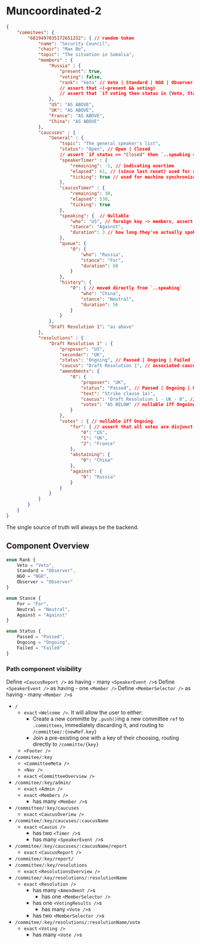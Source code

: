 # Muncoordinated-2

```json
{
    "commitees": {
        "6019497035172651252": { // random token
            "name": "Security Council",
            "chair": "Max Bo",
            "topic": "The situation in Somalia",
            "members" : {
                "Russia" : {
                    "present": true,
                    "voting": false,
                    "rank": "Veto" // Veto | Standard | NGO | Observer
                    // assert that ~(~present && voting)
                    // assert that `if voting then status in {Veto, Standard}`
                },
                "US": "AS ABOVE",
                "UK": "AS ABOVE",
                "France": "AS ABOVE",
                "China": "AS ABOVE"
            },
            "caucuses" : {
                "General" : {
                    "topic": "The general speaker's list",
                    "status": "Open", // Open | Closed
                    // assert `if status == "Closed" then `..speaking == null`
                    "speakerTimer" : {
                        "remaining": -1, // indicating overtime
                        "elapsed": 61, // (since last reset) used for report generation
                        "ticking": true // used for machine synchronization
                    },
                    "caucusTimer" : {
                        "remaining": 30,
                        "elapsed": 530, 
                        "ticking": true
                    },
                    "speaking": {  // Nullable
                        "who": "US", // foreign key -> members, assert
                        "stance": "Against",
                        "duration": 3 // how long they've actually spoken for, bar timer shenanigans
                    },
                    "queue": {
                        "0": {
                            "who": "Russia",
                            "stance": "For",
                            "duration": 60
                        }
                    },
                    "history": {
                        "0": { // moved directly from `..speaking`
                            "who": "China",
                            "stance": "Neutral",
                            "duration": 56
                        }
                    }
                },
                "Draft Resolution 1": "as above"
            },
            "resolutions" : {
                "Draft Resolution 1" : {
                    "proposer": "US",
                    "seconder": "UK",
                    "status": "Ongoing", // Passed | Ongoing | Failed 
                    "caucus": "Draft Resolution 1", // associated caucus, nullable, assert bidirectional foreign key
                    "amendments": {
                        "0": {
                            "proposer": "UK",
                            "status": "Passed", // Passed | Ongoing | Failed
                            "text": "Strike clause 1a)",
                            "caucus": "Draft Resolution 1 - UK - 0", // associated caucus, nullable, assert bidrectional foregin key
                            "votes": "AS BELOW" // nullable iff Ongoing
                        }
                    },
                    "votes" : { // nullable iff Ongoing
                        "for": { // assert that all votes are disjunct
                            "0": "US",
                            "1": "UK",
                            "2": "France"
                        },
                        "abstaining": {
                            "0": "China"
                        },
                        "against": {
                            "0": "Russia"
                        }
                    }
                }
            }
        }
    }
}
```

The single source of truth will always be the backend. 

## Component Overview

```typescript
enum Rank {
    Veto = "Veto",
    Standard = "Observer",
    NGO = "NGO",
    Observer = "Observer"
}
```

```typescript
enum Stance {
    For = "For",
    Neutral = "Neutral",
    Against = "Against"
}
```

```typescript
enum Status {
    Passed = "Passed",
    Ongoing = "Ongoing",
    Failed = "Failed"
}
```

### Path component visibility

Define `<CaucusReport />` as having
    - many `<SpeakerEvent />`s
Define `<SpeakerEvent />` as having
    - one `<Member />`
Define `<MemberSelector />` as having
    - many `<Member />`s


- `/` 
    + `exact` `<Welcome />`. It will allow the user to either:
        * Create a new committe by `.push()`ing a new committee `ref` to `.committees`, immediately discarding it, and routing to `/committee/:{newRef.key}`
        * Join a pre-existing one with a key of their choosing, routing directly to `/committe/{key}`
    + `<Footer />`
- `/commitee/:key`
    + `<CommitteeMeta />`
    + `<Nav />`
    + `exact` `<CommitteeOverview />`
- `/commitee/:key/admin/`
    + `exact` `<Admin />`
    + `exact` `<Members />`
        * has many `<Member />`s
- `/committee/:key/caucuses`
    + `exact` `<CaucusOveriew />`
- `/commitee/:key/caucuses/:caucusName`
    + `exact` `<Caucus />`
        * has two `<Timer />`s
        * has many `<SpeakerEvent />`s
- `/commitee/:key/caucuses/:caucusName/report`
    + `exact` `<CaucusReport />`
- `/commitee/:key/report/`
- `/committee/:key/resolutions`
    + `exact` `<ResolutionsOverview />`
- `/commitee/:key/resolutions/:resolutionName`
    + `exact` `<Resolution />`
        * has many `<Amendment />`s
            - has one `<MemberSelector />`
        * has one `<VotingResults />`s
            - has many `<Vote />`s
        * has two `<MemberSelector />`s
- `/commitee/:key/resolutions/:resolutionName/vote`
    + `exact` `<Voting />`
        * has many `<Vote />`s
